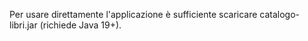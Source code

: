 Per usare direttamente l'applicazione è sufficiente scaricare catalogo-libri.jar (richiede Java 19+).
